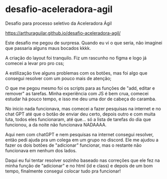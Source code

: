 # desafio-aceleradora-agil
 Desafio para processo seletivo da Aceleradora Ágil
 
https://arthuraguilar.github.io/desafio-aceleradora-agil/ 

Este desafio me pegou de surpresa. Quando eu vi o que seria, não imaginei que passaria alguns maus bocados kkkk.

A criação do layout foi tranquilo. Fiz um rascunho no figma e logo já comecei a levar pro pro css;

A estilização tive alguns problemas com os botões, mas foi algo que consegui resolver com um pouco mais de atenção;

O que me pegou mesmo foi os scripts para as funções de "add, editar e remover" as tarefas. Minha experiência com JS é bem crua, comecei estudar há pouco tempo, e isso me deu uma dor de cabeça do caramba.

No inicio nada funcionava, mas comecei a fazer pesquisas na internet e no chat GPT até que o botão de enviar deu certo, depois outro e com muita luta, todos eles funcionaram, até que... só a lista de tarefas do dia que funcionou, a da noite não funcionava NADAAAA.

Aqui nem com chatGPT e nem pesquisas na internet consegui resolver, então pedi ajuda pra um colega em um grupo no discord. Ele me ajudou a fazer os dois botões de "adicionar" funcionar, mas o restante não funcionava em nenhum dos lados.

Daqui eu fui tentar resolver sozinho baseado nas correções que ele fez na minha função de "adicionar" e no html (id e class) e depois de um bom tempo, finalmente consegui colocar tudo pra funcionar!

